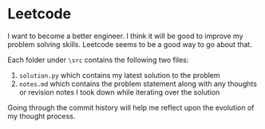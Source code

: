 # Leetcode
I want to become a better engineer. I think it will be good to improve my problem solving skills. Leetcode seems to be a good way to go about that.

Each folder under `\src` contains the following two files: 
1.  `solution.py` which contains my latest solution to the problem
2. `notes.md` which contains the problem statement along with any thoughts or revision notes I took down while iterating over the solution

Going through the commit history will help me reflect upon the evolution of my thought process.